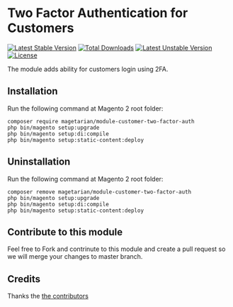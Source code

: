 # Two Factor Authentication for Customers
[![Latest Stable Version](https://poser.pugx.org/magetarian/module-customer-two-factor-auth/v/stable)](https://packagist.org/packages/magetarian/module-customer-two-factor-auth)
[![Total Downloads](https://poser.pugx.org/magetarian/module-customer-two-factor-auth/downloads)](https://packagist.org/packages/magetarian/module-customer-two-factor-auth)
[![Latest Unstable Version](https://poser.pugx.org/magetarian/module-customer-two-factor-auth/v/unstable)](https://packagist.org/packages/magetarian/module-customer-two-factor-auth)
[![License](https://poser.pugx.org/magetarian/module-customer-two-factor-auth/license)](https://packagist.org/packages/magetarian/module-customer-two-factor-auth)

The module adds ability for customers login using 2FA.

## Installation

Run the following command at Magento 2 root folder:

```
composer require magetarian/module-customer-two-factor-auth
php bin/magento setup:upgrade
php bin/magento setup:di:compile
php bin/magento setup:static-content:deploy
```

## Uninstallation

Run the following command at Magento 2 root folder:

```
composer remove magetarian/module-customer-two-factor-auth
php bin/magento setup:upgrade
php bin/magento setup:di:compile
php bin/magento setup:static-content:deploy
```

## Contribute to this module
 Feel free to Fork and contrinute to this module and create a pull request so we will merge your changes to master branch.

## Credits
Thanks the [the contributors](https://github.com/magetarian/customerTwoFactorAuth/graphs/contributors)
